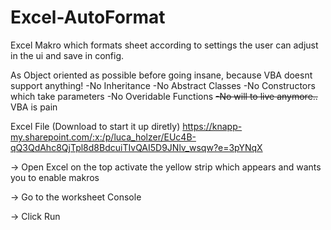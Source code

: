 # Excel-AutoFormat
Excel Makro which formats sheet according to settings the user can adjust in the ui and save in config.

As Object oriented as possible before going insane, because VBA doesnt support anything!
-No Inheritance
-No Abstract Classes
-No Constructors which take parameters
-No Overidable Functions
~~-No will to live anymore..~~
VBA is pain

Excel File (Download to start it up diretly)
https://knapp-my.sharepoint.com/:x:/p/luca_holzer/EUc4B-qQ3QdAhc8QjTpl8d8BdcuiTIvQAI5D9JNlv_wsqw?e=3pYNqX

-> Open Excel on the top activate the yellow strip which appears and wants you to enable makros

-> Go to the worksheet Console

-> Click Run
